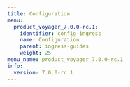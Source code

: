 ```yaml
---
title: Configuration
menu:
  product_voyager_7.0.0-rc.1:
    identifier: config-ingress
    name: Configuration
    parent: ingress-guides
    weight: 25
menu_name: product_voyager_7.0.0-rc.1
info:
  version: 7.0.0-rc.1
---
```


